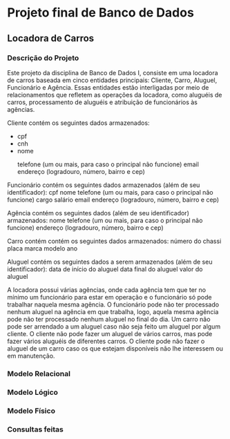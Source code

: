 # Projeto final de Banco de Dados
## Locadora de Carros
### Descrição do Projeto
Este projeto da disciplina de Banco de Dados I, consiste em uma locadora de carros baseada em cinco entidades principais: Cliente, Carro, Aluguel, Funcionário e Agência. Essas entidades estão interligadas por meio de relacionamentos que refletem as operações da locadora, como aluguéis de carros, processamento de aluguéis e atribuição de funcionários às agências.

Cliente contém os seguintes dados armazenados:
<ul>
<li>cpf</li>
<li>cnh</li>
<li>nome</li>

telefone (um ou mais, para caso o principal não funcione)
email
endereço (logradouro, número, bairro e cep)
</ul>
Funcionário contém os seguintes dados armazenados (além de seu identificador):
cpf
nome
telefone (um ou mais, para caso o principal não funcione)
cargo
salário
email
endereço (logradouro, número, bairro e cep)

Agência contém os seguintes dados (além de seu identificador) armazenados:
nome
telefone (um ou mais, para caso o principal não funcione)
endereço (logradouro, número, bairro e cep)

Carro contém contém os seguintes dados armazenados:
número do chassi
placa
marca
modelo
ano

Aluguel contém os seguintes dados a serem armazenados (além de seu identificador):
data de início do aluguel
data final do aluguel
valor do aluguel


A locadora possui várias agências, onde cada agência tem que ter no mínimo um funcionário para estar em operação e o funcionário só pode trabalhar naquela mesma agência.
O funcionário pode não ter processado nenhum aluguel na agência em que trabalha, logo, aquela mesma agência pode não ter processado nenhum aluguel no final do dia.
Um carro não pode ser arrendado a um aluguel caso não seja feito um aluguel por algum cliente.
O cliente não pode fazer um aluguel de vários carros, mas pode fazer vários aluguéis de diferentes carros. O cliente pode não fazer o aluguel de um carro caso os que estejam disponíveis não lhe interessem ou em manutenção.

### Modelo Relacional
### Modelo Lógico
### Modelo Físico
### Consultas feitas
